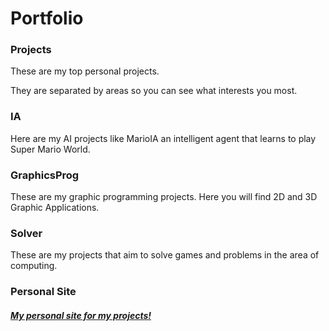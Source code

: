 # Portfolio

<h3>Projects</h3>
  <p>These are my top personal projects.</p>
  <p>They are separated by areas so you can see what interests you most.</p>

<h3>IA</h3>
  <p>Here are my AI projects like MarioIA an intelligent agent that learns to play Super Mario World.</p>

<h3>GraphicsProg</h3>
  <p>These are my graphic programming projects. Here you will find 2D and 3D Graphic Applications.</p>

<h3>Solver</h3>
  <p>
These are my projects that aim to solve games and problems in the area of ​​computing.</p>

<h3>Personal Site</h3>
<h5><a href="https://higorbraz.github.io/Portfolio/">My personal site for my projects!</a></h5>
